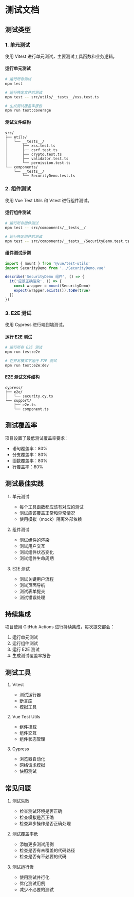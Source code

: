 # 测试文档

## 测试类型

### 1. 单元测试

使用 Vitest 进行单元测试，主要测试工具函数和业务逻辑。

#### 运行单元测试
```bash
# 运行所有测试
npm test

# 运行特定文件的测试
npm test -- src/utils/__tests__/xss.test.ts

# 生成测试覆盖率报告
npm run test:coverage
```

#### 测试文件结构
```
src/
├── utils/
│   └── __tests__/
│       ├── xss.test.ts
│       ├── csrf.test.ts
│       ├── crypto.test.ts
│       ├── validator.test.ts
│       └── permission.test.ts
└── components/
    └── __tests__/
        └── SecurityDemo.test.ts
```

### 2. 组件测试

使用 Vue Test Utils 和 Vitest 进行组件测试。

#### 运行组件测试
```bash
# 运行所有组件测试
npm test -- src/components/__tests__/

# 运行特定组件的测试
npm test -- src/components/__tests__/SecurityDemo.test.ts
```

#### 组件测试示例
```typescript
import { mount } from '@vue/test-utils'
import SecurityDemo from '../SecurityDemo.vue'

describe('SecurityDemo 组件', () => {
  it('应该正确渲染', () => {
    const wrapper = mount(SecurityDemo)
    expect(wrapper.exists()).toBe(true)
  })
})
```

### 3. E2E 测试

使用 Cypress 进行端到端测试。

#### 运行 E2E 测试
```bash
# 运行所有 E2E 测试
npm run test:e2e

# 在开发模式下运行 E2E 测试
npm run test:e2e:dev
```

#### E2E 测试文件结构
```
cypress/
├── e2e/
│   └── security.cy.ts
└── support/
    ├── e2e.ts
    └── component.ts
```

## 测试覆盖率

项目设置了最低测试覆盖率要求：
- 语句覆盖率：80%
- 分支覆盖率：80%
- 函数覆盖率：80%
- 行覆盖率：80%

## 测试最佳实践

1. 单元测试
   - 每个工具函数都应该有对应的测试
   - 测试应该覆盖正常和异常情况
   - 使用模拟（mock）隔离外部依赖

2. 组件测试
   - 测试组件的渲染
   - 测试用户交互
   - 测试组件状态变化
   - 测试组件生命周期

3. E2E 测试
   - 测试关键用户流程
   - 测试页面导航
   - 测试表单提交
   - 测试错误处理

## 持续集成

项目使用 GitHub Actions 进行持续集成，每次提交都会：
1. 运行单元测试
2. 运行组件测试
3. 运行 E2E 测试
4. 生成测试覆盖率报告

## 测试工具

1. Vitest
   - 测试运行器
   - 断言库
   - 模拟工具

2. Vue Test Utils
   - 组件挂载
   - 组件交互
   - 组件状态管理

3. Cypress
   - 浏览器自动化
   - 网络请求模拟
   - 快照测试

## 常见问题

1. 测试失败
   - 检查测试环境是否正确
   - 检查模拟是否正确
   - 检查异步操作是否正确处理

2. 测试覆盖率低
   - 添加更多测试用例
   - 检查是否有未覆盖的代码路径
   - 检查是否有不必要的代码

3. 测试运行慢
   - 使用测试并行化
   - 优化测试用例
   - 减少不必要的测试 
